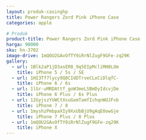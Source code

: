 ```yaml
---
layout: produk-casinghp
title: Power Rangers Zord Pink iPhone Case
categories: apple

# Produk
product-title: Power Rangers Zord Pink iPhone Case
harga: 90000
sku: hn-3702
image-drive: 1mQOU2GAvOfTY9iRrNlZugF9GFe-zq29K
gallery:
  - url: 1Blk2aP1jD3asER8_9q5EIpMcliMH8LOm
    title: iPhone 5 / 5s / SE
  - url: 1HI3Tf7lycy9Q8CIdDTrveCLoCiDlqfC-
    title: iPhone 6 / 6s
  - url: 1lGr-uMRDAttf_goW3meLSBmDyIdcvjDe
    title: iPhone 6 Plus / 6s Plus
  - url: 12GyjszYUWCtXsuGomTamfIchqnWUJFvb
    title: iPhone 7 / 8
  - url: 1myshzPmbpaXIy9XxUbBjU9gAqE0owGje
    title: iPhone 7 Plus / 8 Plus
  - url: 1mQOU2GAvOfTY9iRrNlZugF9GFe-zq29K
    title: iPhone X
---
```

